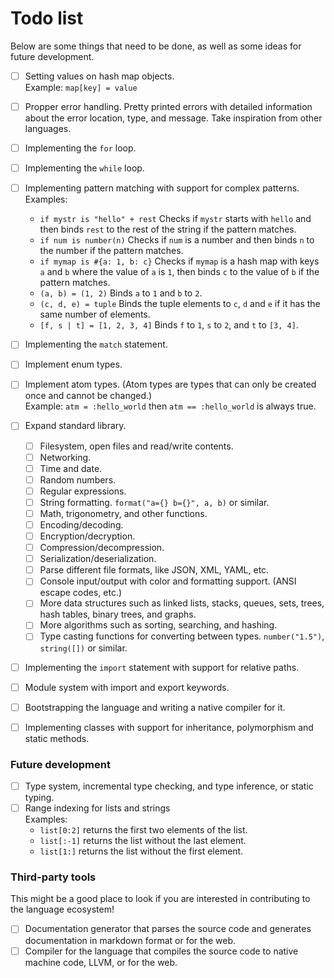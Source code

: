 # Todo list
Below are some things that need to be done, as well as some ideas for future development.

- [ ] Setting values on hash map objects.\
	Example: `map[key] = value`
- [ ] Propper error handling. Pretty printed errors with detailed information about the error location, type, and message. Take inspiration from other languages.
- [ ] Implementing the `for` loop.
- [ ] Implementing the `while` loop.
- [ ] Implementing pattern matching with support for complex patterns.\
	Examples:
	- `if mystr is "hello" + rest` Checks if `mystr` starts with `hello` and then binds `rest` to the rest of the string if the pattern matches.
	- `if num is number(n)` Checks if `num` is a number and then binds `n` to the number if the pattern matches.
	- `if mymap is #{a: 1, b: c}` Checks if `mymap` is a hash map with keys `a` and `b` where the value of `a` is `1`, then binds `c` to the value of `b` if the pattern matches.
	- `(a, b) = (1, 2)` Binds `a` to `1` and `b` to `2`.
	- `(c, d, e) = tuple` Binds the tuple elements to `c`, `d` and `e` if it has the same number of elements.
	- `[f, s | t] = [1, 2, 3, 4]` Binds `f` to `1`, `s` to `2`, and `t` to `[3, 4]`.
- [ ] Implementing the `match` statement.
- [ ] Implement enum types.
- [ ] Implement atom types. (Atom types are types that can only be created once and cannot be changed.)\
	Example: `atm = :hello_world` then `atm == :hello_world` is always true.
- [ ] Expand standard library.
	- [ ] Filesystem, open files and read/write contents.
	- [ ] Networking.
	- [ ] Time and date.
	- [ ] Random numbers.
	- [ ] Regular expressions.
	- [ ] String formatting. `format("a={} b={}", a, b)` or similar.
	- [ ] Math, trigonometry, and other functions.
	- [ ] Encoding/decoding.
	- [ ] Encryption/decryption.
	- [ ] Compression/decompression.
	- [ ] Serialization/deserialization.
	- [ ] Parse different file formats, like JSON, XML, YAML, etc.
	- [ ] Console input/output with color and formatting support. (ANSI escape codes, etc.)
	- [ ] More data structures such as linked lists, stacks, queues, sets, trees, hash tables, binary trees, and graphs.
	- [ ] More algorithms such as sorting, searching, and hashing.
	- [ ] Type casting functions for converting between types. `number("1.5")`, `string([])` or similar.
- [ ] Implementing the `import` statement with support for relative paths.
- [ ] Module system with import and export keywords.
- [ ] Bootstrapping the language and writing a native compiler for it.
- [ ] Implementing classes with support for inheritance, polymorphism and static methods.


### Future development

- [ ] Type system, incremental type checking, and type inference, or static typing.
- [ ] Range indexing for lists and strings\
	Examples:
	- `list[0:2]` returns the first two elements of the list.
	- `list[:-1]` returns the list without the last element.
	- `list[1:]` returns the list without the first element.

### Third-party tools
This might be a good place to look if you are interested in contributing to the language ecosystem!

- [ ] Documentation generator that parses the source code and generates documentation in markdown format or for the web.
- [ ] Compiler for the language that compiles the source code to native machine code, LLVM, or for the web.
